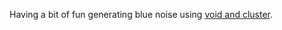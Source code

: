 Having a bit of fun generating blue noise using [void and cluster](http://cv.ulichney.com/papers/1993-void-cluster.pdf).